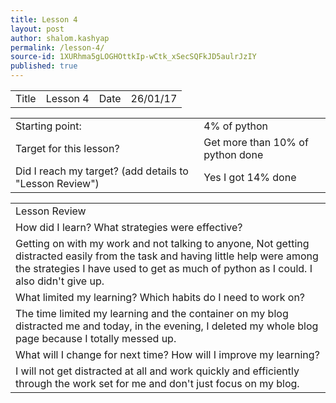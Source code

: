 ```yaml
---
title: Lesson 4
layout: post
author: shalom.kashyap
permalink: /lesson-4/
source-id: 1XURhma5gLOGHOttkIp-wCtk_xSecSQFkJD5aulrJzIY
published: true
---
```

<table>
  <tr>
    <td>Title</td>
    <td>Lesson 4</td>
    <td>Date</td>
    <td>26/01/17</td>
  </tr>
</table>


<table>
  <tr>
    <td>Starting point:</td>
    <td>4% of python </td>
  </tr>
  <tr>
    <td>Target for this lesson?</td>
    <td>Get more than 10% of python done</td>
  </tr>
  <tr>
    <td>Did I reach my target? 
(add details to "Lesson Review")</td>
    <td>Yes I got 14% done</td>
  </tr>
</table>


<table>
  <tr>
    <td>Lesson Review</td>
  </tr>
  <tr>
    <td>How did I learn? What strategies were effective? </td>
  </tr>
  <tr>
    <td>Getting on with my work and not talking to anyone, Not getting distracted easily from the task and having little help were among the strategies I have used to get as much of python as I could. I also didn't give up.</td>
  </tr>
  <tr>
    <td>What limited my learning? Which habits do I need to work on? </td>
  </tr>
  <tr>
    <td>The time limited my learning and the container on my blog distracted me and today, in the evening, I deleted my whole blog page because I totally messed up.</td>
  </tr>
  <tr>
    <td>What will I change for next time? How will I improve my learning?</td>
  </tr>
  <tr>
    <td>I will not get distracted at all and work quickly and efficiently through the work set for me and don't just focus on my blog.</td>
  </tr>
</table>


